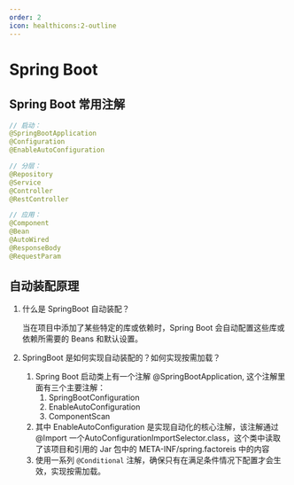 ```yaml
---
order: 2
icon: healthicons:2-outline
---
```


# Spring Boot

## Spring Boot 常用注解

```java
// 启动：
@SpringBootApplication
@Configuration
@EnableAutoConfiguration

// 分层：
@Repository
@Service
@Controller
@RestController

// 应用：
@Component
@Bean
@AutoWired
@ResponseBody
@RequestParam
```

## 自动装配原理

1. 什么是 SpringBoot 自动装配？

    当在项目中添加了某些特定的库或依赖时，Spring Boot 会自动配置这些库或依赖所需要的 Beans 和默认设置。

1. SpringBoot 是如何实现自动装配的？如何实现按需加载？
    1. Spring Boot 启动类上有一个注解 @SpringBootApplication, 这个注解里面有三个主要注解：
        1. SpringBootConfiguration
        2. EnableAutoConfiguration
        3. ComponentScan
    2. 其中 EnableAutoConfiguration 是实现自动化的核心注解，该注解通过 @Import 一个AutoConfigurationImportSelector.class，这个类中读取了该项目和引用的 Jar 包中的 META-INF/spring.factoreis 中的内容
    3. 使用一系列 `@Conditional` 注解，确保只有在满足条件情况下配置才会生效，实现按需加载。
    
    
